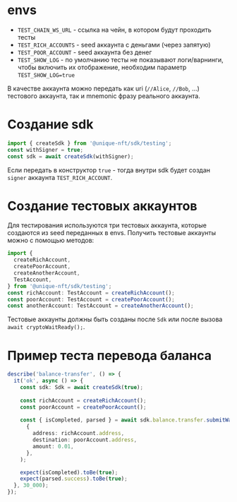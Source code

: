 
# envs
 * `TEST_CHAIN_WS_URL` - ссылка на чейн, в котором будут проходить тесты
 * `TEST_RICH_ACCOUNTS` - seed аккаунта с деньгами (через запятую)
 * `TEST_POOR_ACCOUNT` - seed аккаунта без денег
 * `TEST_SHOW_LOG` - по умолчанию тесты не показывают логи/варнинги, чтобы включить их отображение, необходим параметр `TEST_SHOW_LOG=true`

В качестве аккаунта можно передать как uri (`//Alice`, `//Bob`, ...) тестового аккаунта, так и mnemonic фразу реального аккаунта. 

# Создание sdk
```typescript
import { createSdk } from '@unique-nft/sdk/testing';
const withSigner = true;
const sdk = await createSdk(withSigner);
```
Если передать в конструктор `true` - тогда внутри sdk будет создан `signer` аккаунта `TEST_RICH_ACCOUNT`.

# Создание тестовых аккаунтов
Для тестирования используются три тестовых аккаунта, которые создаются из seed переданных в envs. Получить тестовые аккаунты можно с помощью методов:
```typescript
import {
  createRichAccount,
  createPoorAccount,
  createAnotherAccount,
  TestAccount,
} from '@unique-nft/sdk/testing';
const richAccount: TestAccount = createRichAccount();
const poorAccount: TestAccount = createPoorAccount();
const anotherAccount: TestAccount = createAnotherAccount();
```

Тестовые аккаунты должны быть созданы после `Sdk` или после вызова `await cryptoWaitReady();`.

# Пример теста перевода баланса
```typescript
describe('balance-transfer', () => {
  it('ok', async () => {
    const sdk: Sdk = await createSdk(true);
    
    const richAccount = createRichAccount();
    const poorAccount = createPoorAccount();
    
    const { isCompleted, parsed } = await sdk.balance.transfer.submitWaitResult(
      {
        address: richAccount.address,
        destination: poorAccount.address,
        amount: 0.01,
      },
    );

    expect(isCompleted).toBe(true);
    expect(parsed.success).toBe(true);
  }, 30_000);
});
```
